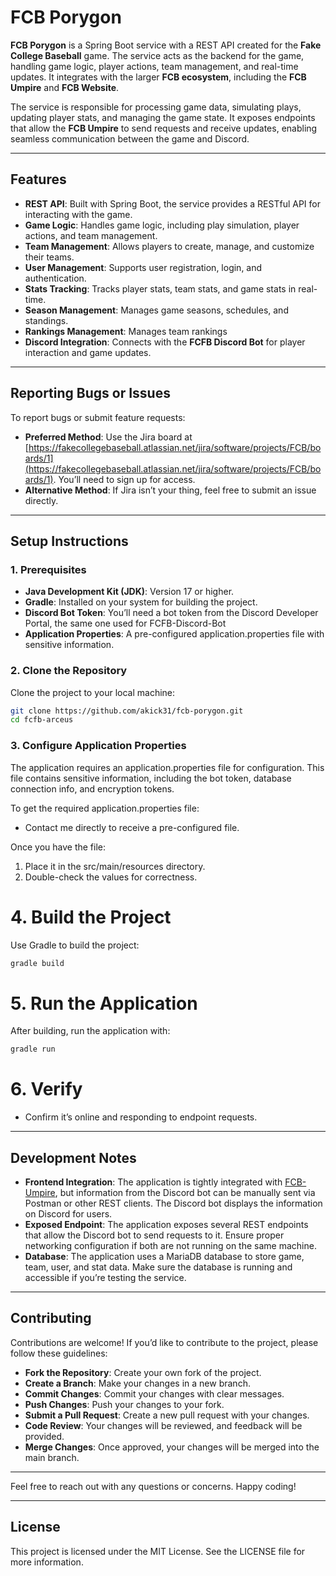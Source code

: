 # FCB Porygon

**FCB Porygon** is a Spring Boot service with a REST API created for the **Fake College Baseball** game. The service acts as the backend for the game, handling game logic, player actions, team management, and real-time updates. It integrates with the larger **FCB ecosystem**, including the **FCB Umpire** and **FCB Website**.

The service is responsible for processing game data, simulating plays, updating player stats, and managing the game state. It exposes endpoints that allow the **FCB Umpire** to send requests and receive updates, enabling seamless communication between the game and Discord.

---

## Features
- **REST API**: Built with Spring Boot, the service provides a RESTful API for interacting with the game.
- **Game Logic**: Handles game logic, including play simulation, player actions, and team management.
- **Team Management**: Allows players to create, manage, and customize their teams.
- **User Management**: Supports user registration, login, and authentication.
- **Stats Tracking**: Tracks player stats, team stats, and game stats in real-time.
- **Season Management**: Manages game seasons, schedules, and standings.
- **Rankings Management**: Manages team rankings
- **Discord Integration**: Connects with the **FCFB Discord Bot** for player interaction and game updates.

---

## Reporting Bugs or Issues
To report bugs or submit feature requests:
- **Preferred Method**: Use the Jira board at [https://fakecollegebaseball.atlassian.net/jira/software/projects/FCB/boards/1](https://fakecollegebaseball.atlassian.net/jira/software/projects/FCB/boards/1). You’ll need to sign up for access.
- **Alternative Method**: If Jira isn’t your thing, feel free to submit an issue directly.

---

## Setup Instructions
### 1. Prerequisites
- **Java Development Kit (JDK)**: Version 17 or higher.
- **Gradle**: Installed on your system for building the project.
- **Discord Bot Token**: You’ll need a bot token from the Discord Developer Portal, the same one used for FCFB-Discord-Bot
- **Application Properties**: A pre-configured application.properties file with sensitive information.

### 2. Clone the Repository
Clone the project to your local machine:
```bash
git clone https://github.com/akick31/fcb-porygon.git
cd fcfb-arceus
```

### 3. Configure Application Properties

The application requires an application.properties file for configuration. This file contains sensitive information, including the bot token, database connection info, and encryption tokens.

To get the required application.properties file:
- Contact me directly to receive a pre-configured file.

Once you have the file:
1.	Place it in the src/main/resources directory.
2.	Double-check the values for correctness.

# 4. Build the Project

Use Gradle to build the project:
```bash
gradle build
```

# 5. Run the Application

After building, run the application with:
```bash
gradle run
```

# 6. Verify
- Confirm it’s online and responding to endpoint requests.

---

## Development Notes
- **Frontend Integration**: The application is tightly integrated with [FCB-Umpire](https://github.com/akick31/FCB-Umpire), but information from the Discord bot can be manually sent via Postman or other REST clients. The Discord bot displays the information on Discord for users.
- **Exposed Endpoint**: The application exposes several REST endpoints that allow the Discord bot to send requests to it. Ensure proper networking configuration if both are not running on the same machine.
- **Database**: The application uses a MariaDB database to store game, team, user, and stat data. Make sure the database is running and accessible if you’re testing the service.

---

## Contributing
Contributions are welcome! If you’d like to contribute to the project, please follow these guidelines:
- **Fork the Repository**: Create your own fork of the project.
- **Create a Branch**: Make your changes in a new branch.
- **Commit Changes**: Commit your changes with clear messages.
- **Push Changes**: Push your changes to your fork.
- **Submit a Pull Request**: Create a new pull request with your changes.
- **Code Review**: Your changes will be reviewed, and feedback will be provided.
- **Merge Changes**: Once approved, your changes will be merged into the main branch.

---

Feel free to reach out with any questions or concerns. Happy coding!

---

## License
This project is licensed under the MIT License. See the LICENSE file for more information.
